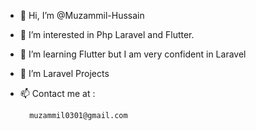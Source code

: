 - 👋 Hi, I’m @Muzammil-Hussain
- 👀 I’m interested in Php Laravel and Flutter.
- 🌱 I’m learning Flutter but I am very confident in Laravel
- 💞️ I’m Laravel Projects
- 📫 Contact me at : 

        muzammil0301@gmail.com

<!---
Muzammil-Bit/Muzammil-Bit is a ✨ special ✨ repository because its `README.md` (this file) appears on your GitHub profile.
You can click the Preview link to take a look at your changes.
--->
